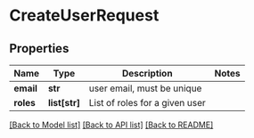 # CreateUserRequest

## Properties
Name | Type | Description | Notes
------------ | ------------- | ------------- | -------------
**email** | **str** | user email, must be unique | 
**roles** | **list[str]** | List of roles for a given user | 

[[Back to Model list]](../README.md#documentation-for-models) [[Back to API list]](../README.md#documentation-for-api-endpoints) [[Back to README]](../README.md)



